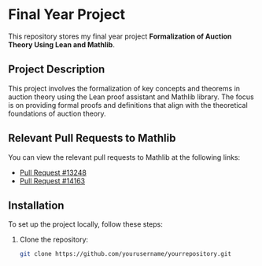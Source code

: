 # Final Year Project

This repository stores my final year project **Formalization of Auction Theory Using Lean and Mathlib**.

## Project Description

This project involves the formalization of key concepts and theorems in auction theory using the Lean proof assistant and Mathlib library. The focus is on providing formal proofs and definitions that align with the theoretical foundations of auction theory.

## Relevant Pull Requests to Mathlib

You can view the relevant pull requests to Mathlib at the following links:
- [Pull Request #13248](https://github.com/leanprover-community/mathlib4/pull/13248)
- [Pull Request #14163](https://github.com/leanprover-community/mathlib4/pull/14163)

## Installation

To set up the project locally, follow these steps:

1. Clone the repository:
   ```sh
   git clone https://github.com/yourusername/yourrepository.git
